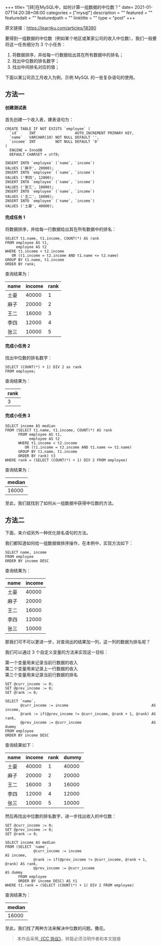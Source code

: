+++
title= "[转]在MySQL中，如何计算一组数据的中位数？"
date= 2021-01-07T14:20:38+08:00
categories = ["mysql"]
description = ""
featured = ""
featuredalt = ""
featuredpath = ""
linktitle = ""
type = "post"
+++

原文链接：https://learnku.com/articles/18390

要得到一组数据的中位数（例如某个地区或某家公司的收入中位数），我们一般要将这一任务细分为 3 个小任务：

1.  将数据排序，并给每一行数据给出其在所有数据中的排名；
2.  找出中位数的排名数字；
3.  找出中间排名对应的值；

下面以某公司员工月收入为例，示例 MySQL 的一些复杂语句的使用。

## 方法一

#### 创建测试表

首先创建一个收入表，建表语句为：

```
CREATE TABLE IF NOT EXISTS `employee` (
  `id`     INT                  AUTO_INCREMENT PRIMARY KEY,
  `name`   VARCHAR(10) NOT NULL DEFAULT '',
  `income` INT         NOT NULL DEFAULT '0'
)
  ENGINE = InnoDB
  DEFAULT CHARSET = utf8;

INSERT INTO `employee` (`name`, `income`)
VALUES ('麻子', 20000);
INSERT INTO `employee` (`name`, `income`)
VALUES ('李四', 12000);
INSERT INTO `employee` (`name`, `income`)
VALUES ('张三', 10000);
INSERT INTO `employee` (`name`, `income`)
VALUES ('王二', 16000);
INSERT INTO `employee` (`name`, `income`)
VALUES ('土豪', 40000);
```


#### 完成任务 1

将数据排序，并给每一行数据给出其在所有数据中的排名：

```
SELECT t1.name, t1.income, COUNT(*) AS rank
FROM employee AS t1,
     employee AS t2
WHERE t1.income < t2.income
   OR (t1.income = t2.income AND t1.name <= t2.name)
GROUP BY t1.name, t1.income
ORDER BY rank;
```

查询结果为：

name | income | rank
---- | ------ | ----
土豪   | 40000  | 1   
麻子   | 20000  | 2   
王二   | 16000  | 3   
李四   | 12000  | 4   
张三   | 10000  | 5   

#### 完成小任务 2

找出中位数的排名数字：

```
SELECT (COUNT(*) + 1) DIV 2 as rank
FROM employee;
```

<button class="copy-code-button ui label" style="position: absolute; top: 20px; right: 1px; display: none;">Copy</button>

查询结果为：

| rank |
| ---- |
| 3 |

#### 完成小任务 3

```
SELECT income AS median
FROM (SELECT t1.name, t1.income, COUNT(*) AS rank
      FROM employee AS t1,
           employee AS t2
      WHERE t1.income < t2.income
         OR (t1.income = t2.income AND t1.name <= t2.name)
      GROUP BY t1.name, t1.income
      ORDER BY rank) t3
WHERE rank = (SELECT (COUNT(*) + 1) DIV 2 FROM employee)
```


查询结果为：

| median |
| ------ |
| 16000 |

至此，我们就找到了如何从一组数据中获得中位数的方法。

## 方法二

下面，来介绍另外一种优化排名语句的方法。

我们都知道如何给一组数据做排序操作，在本例中，实现方法如下：

```
SELECT name, income
FROM employee
ORDER BY income DESC
```


查询结果为：

name | income
---- | ------
土豪   | 40000 
麻子   | 20000 
王二   | 16000 
李四   | 12000 
张三   | 10000 

那我们可不可以更进一步，对查询出的结果加一列，这一列的数据为排名呢？

我们可以通过 3 个自定义变量的方法来实现这一目标：

第一个变量用来记录当前行数据的收入  
第二个变量用来记录上一行数据的收入  
第三个变量用来记录当前行数据的排名

```
SET @curr_income := 0;
SET @prev_income := 0;
SET @rank := 0;

SELECT `name`,
       @curr_income := income                                      AS income,
       @rank := if(@prev_income != @curr_income, @rank + 1, @rank) AS rank,
       @prev_income := @curr_income                                AS dummy
FROM employee
ORDER BY income DESC
```

查询结果如下：

name | income | rank | dummy
---- | ------ | ---- | -----
土豪   | 40000  | 1    | 40000
麻子   | 20000  | 2    | 20000
王二   | 16000  | 3    | 16000
李四   | 12000  | 4    | 12000
张三   | 10000  | 5    | 10000

然后再找出中位数的排名数字，进一步找出收入的中位数：

```
SET @curr_income := 0;
SET @prev_income := 0;
SET @rank := 0;

SELECT income AS median
FROM (SELECT `name`,
             @curr_income := income                                      AS income,
             @rank := if(@prev_income != @curr_income, @rank + 1, @rank) AS rank,
             @prev_income := @curr_income                                AS dummy
      FROM employee
      ORDER BY income DESC) AS t1
WHERE t1.rank = (SELECT (COUNT(*) + 1) DIV 2 FROM employee)
```


查询结果为：

| median |
| ------ |
| 16000 |

至此，我们找了两种方法来解决中位数的问题。撒花。

> 本作品采用[《CC 协议》](https://learnku.com/docs/guide/cc4.0/6589)，转载必须注明作者和本文链接